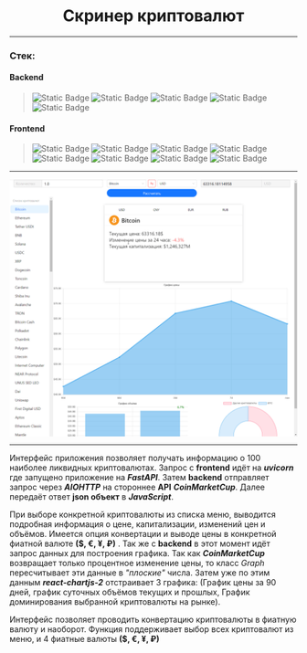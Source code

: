 <h1 align="center">Cкринер криптовалют</h1>

***

### Стек:
#### Backend

>![Static Badge](https://img.shields.io/badge/build-v3.11-brightgreen?style=flat-square&logo=python&label=python&labelColor=yellow&color=aqua)
>![Static Badge](https://img.shields.io/badge/build-v0.110.1-brightgreen?style=flat-square&logo=FastAPI&logoColor=black&label=FastAPI&labelColor=teal&color=aqua)
>![Static Badge](https://img.shields.io/badge/build-v2.6.4-brightgreen?style=flat-square&logo=Pydantic&logoColor=white&label=Pydantic&labelColor=deeppink&color=aqua)
>![Static Badge](https://img.shields.io/badge/build-v3.9-brightgreen?style=flat-square&logo=AIOHTTP&logoColor=fuchsia&label=AIOHTTP&labelColor=deepskyblue&color=aqua)
>![Static Badge](https://img.shields.io/badge/build-API_v2-brightgreen?style=flat-square&logo=CoinMarketCap&logoColor=black&label=CoinMarketCap&labelColor=azure&color=aqua)

#### Frontend

>![Static Badge](https://img.shields.io/badge/build-v5.2-brightgreen?style=flat-square&logo=Vite&label=Vite&labelColor=palegreen&color=aqua)
>![Static Badge](https://img.shields.io/badge/build-v18.2-brightgreen?style=flat-square&logo=react&label=React&labelColor=palevioletred&color=aqua)
>![Static Badge](https://img.shields.io/badge/build-v5.16-brightgreen?style=flat-square&logo=antdesign&logoColor=orange&label=AntDesign&labelColor=slateblue&color=aqua)
>![Static Badge](https://img.shields.io/badge/build-v1.6-brightgreen?style=flat-square&logo=Axios&logoColor=darkorchid&label=Axios&labelColor=powderblue&color=aqua)
>![Static Badge](https://img.shields.io/badge/build-v5.2-brightgreen?style=flat-square&logo=chartdotjs&logoColor=white&label=react-chartjs-2&labelColor=black&color=aqua)
>![Static Badge](https://img.shields.io/badge/build-v3.4-brightgreen?style=flat-square&logo=tailwindcss&label=tailwind&color=aqua)
>![Static Badge](https://img.shields.io/badge/HTML%205-brightgreen?style=flat-square&logo=html5&labelColor=blue&color=blue)
>![Static Badge](https://img.shields.io/badge/CSS%203-brightgreen?style=flat-square&logo=css3&logoColor=blue&labelColor=red&color=red)

***

<img align="center" src="browser_GEAtKDNGAz.gif" alt="Демонстрация работы приложения">

***

Интерфейс приложения позволяет получать информацию о 100 наиболее ликвидных криптовалютах. Запрос с **frontend** идёт на 
___uvicorn___ где запущено приложение на ___FastAPI___. Затем **backend** отправляет запрос через ___AIOHTTP___ на
стороннее **API** ___CoinMarketCup___. Далее передаёт ответ **json объект** в ___JavaScript___.

При выборе конкретной криптовалюты из списка меню, выводится подробная информация о цене, капитализации, изменений цен
и объёмов. Имеется опция конвертации и выводе цены в конкретной фиатной валюте **($, €, ¥, ₽)** . Так же с **backend** 
в этот момент идёт запрос данных для построения графика. Так как ___CoinMarketCup___ возвращает только процентное 
изменение цены, то класс _Graph_ пересчитывает эти данные в _"плоские"_ числа. Затем уже по этим данным 
___react-chartjs-2___ отстраивает 3 графика: (График цены за 90 дней, график суточных объёмов текущих и прошлых,
График доминирования выбранной криптовалюты на рынке).

Интерфейс позволяет проводить конвертацию криптовалюты в фиатную валюту и наоборот. Функция поддерживает выбор всех 
криптовалют из меню, и 4 фиатные валюты **($, €, ¥, ₽)**


